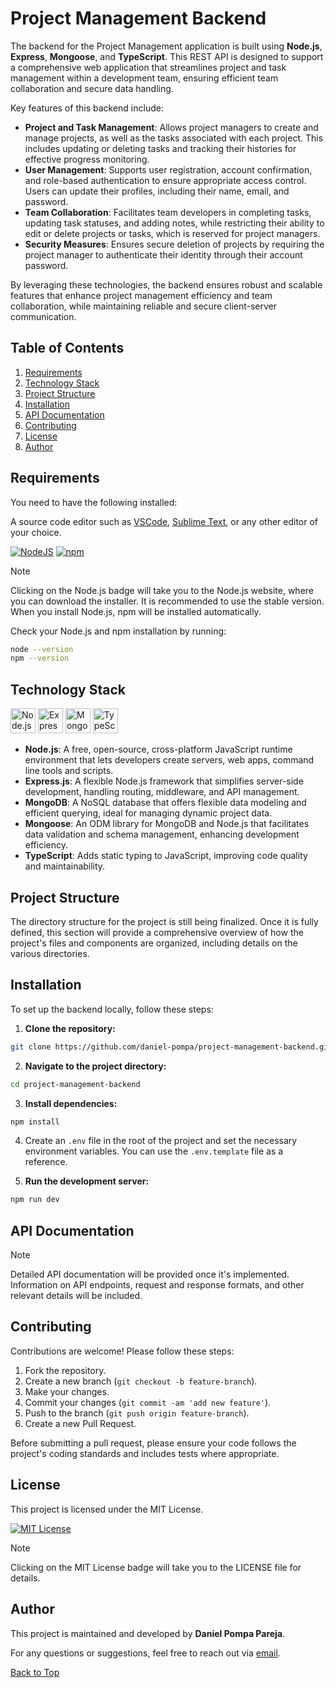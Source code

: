 # Project Management Backend

The backend for the Project Management application is built using **Node.js**, **Express**, **Mongoose**, and **TypeScript**. This REST API is designed to support a comprehensive web application that streamlines project and task management within a development team, ensuring efficient team collaboration and secure data handling.

Key features of this backend include:

- **Project and Task Management**: Allows project managers to create and manage projects, as well as the tasks associated with each project. This includes updating or deleting tasks and tracking their histories for effective progress monitoring.
- **User Management**: Supports user registration, account confirmation, and role-based authentication to ensure appropriate access control. Users can update their profiles, including their name, email, and password.
- **Team Collaboration**: Facilitates team developers in completing tasks, updating task statuses, and adding notes, while restricting their ability to edit or delete projects or tasks, which is reserved for project managers.
- **Security Measures**: Ensures secure deletion of projects by requiring the project manager to authenticate their identity through their account password.

By leveraging these technologies, the backend ensures robust and scalable features that enhance project management efficiency and team collaboration, while maintaining reliable and secure client-server communication.

## Table of Contents

1. [Requirements](#requirements)
2. [Technology Stack](#technology-stack)
3. [Project Structure](#project-structure)
4. [Installation](#installation)
5. [API Documentation](#api-documentation)
6. [Contributing](#contributing)
7. [License](#license)
8. [Author](#author)

## Requirements

You need to have the following installed:

A source code editor such as [VSCode](https://code.visualstudio.com/), [Sublime Text](https://www.sublimetext.com/), or any other editor of your choice.

[![NodeJS](https://img.shields.io/badge/Node.js-6DA55F.svg?style=flat&logo=node.js&logoColor=white)](https://nodejs.org/en)
[![npm](https://img.shields.io/badge/npm-%23CB3837.svg?style=flat&logo=npm&logoColor=white)](https://www.npmjs.com/)

> [!NOTE]
> Clicking on the Node.js badge will take you to the Node.js website, where you can download the installer. It is recommended to use the stable version. When you install Node.js, npm will be installed automatically.

Check your Node.js and npm installation by running:

```bash
node --version
npm --version
```

## Technology Stack

<p>
  <img src="https://skillicons.dev/icons?i=nodejs" alt="Node.js" width="40" height="40" />
  <img src="https://skillicons.dev/icons?i=express" alt="Express" width="40" height="40" />
  <img src="https://skillicons.dev/icons?i=mongodb" alt="MongoDB" width="40" height="40" />
  <img src="https://skillicons.dev/icons?i=ts" alt="TypeScript" width="40" height="40" />
</p>

- **Node.js**: A free, open-source, cross-platform JavaScript runtime environment that lets developers create servers, web apps, command line tools and scripts.
- **Express.js**: A flexible Node.js framework that simplifies server-side development, handling routing, middleware, and API management.
- **MongoDB**: A NoSQL database that offers flexible data modeling and efficient querying, ideal for managing dynamic project data.
- **Mongoose**: An ODM library for MongoDB and Node.js that facilitates data validation and schema management, enhancing development efficiency.
- **TypeScript**: Adds static typing to JavaScript, improving code quality and maintainability.

## Project Structure

The directory structure for the project is still being finalized. Once it is fully defined, this section will provide a comprehensive overview of how the project's files and components are organized, including details on the various directories.

## Installation

To set up the backend locally, follow these steps:

1. **Clone the repository:**

```bash
git clone https://github.com/daniel-pompa/project-management-backend.git
```

2. **Navigate to the project directory:**

```bash
cd project-management-backend
```

3. **Install dependencies:**

```bash
npm install
```

4. Create an `.env` file in the root of the project and set the necessary environment variables. You can use the `.env.template` file as a reference.

5. **Run the development server:**

```bash
npm run dev
```

## API Documentation

> [!NOTE]
> Detailed API documentation will be provided once it's implemented. Information on API endpoints, request and response formats, and other relevant details will be included.

## Contributing

Contributions are welcome! Please follow these steps:

1. Fork the repository.
2. Create a new branch (`git checkout -b feature-branch`).
3. Make your changes.
4. Commit your changes (`git commit -am 'add new feature'`).
5. Push to the branch (`git push origin feature-branch`).
6. Create a new Pull Request.

Before submitting a pull request, please ensure your code follows the project's coding standards and includes tests where appropriate.

## License

This project is licensed under the MIT License.

[![MIT License](https://img.shields.io/badge/License-MIT-brightgreen.svg)](https://choosealicense.com/licenses/mit/)

> [!NOTE]
> Clicking on the MIT License badge will take you to the LICENSE file for details.

## Author

This project is maintained and developed by **Daniel Pompa Pareja**.

For any questions or suggestions, feel free to reach out via [email](mailto:daniel.40.pompa@gmail.com).

[Back to Top](#table-of-contents)
